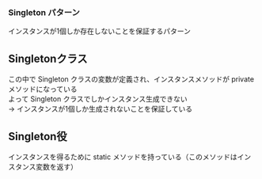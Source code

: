 ### Singleton パターン
インスタンスが1個しか存在しないことを保証するパターン

## Singletonクラス
この中で Singleton クラスの変数が定義され、インスタンスメソッドが private メソッドになっている  
よって Singleton クラスでしかインスタンス生成できない  
→ インスタンスが1個しか生成されないことを保証している

## Singleton役
インスタンスを得るために static メソッドを持っている（このメソッドはインスタンス変数を返す）
